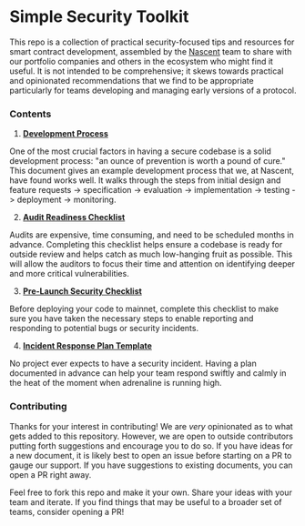 # Simple Security Toolkit
This repo is a collection of practical security-focused tips and resources for smart contract development, assembled by the [Nascent](https://www.nascent.xyz/) team to share with our portfolio companies and others in the ecosystem who might find it useful. It is not intended to be comprehensive; it skews towards practical and opinionated recommendations that we find to be appropriate particularly for teams developing and managing early versions of a protocol.

### Contents

1. **[Development Process](https://github.com/nascentxyz/simple-security-toolkit/blob/main/development-process.md)**

One of the most crucial factors in having a secure codebase is a solid development process: "an ounce of prevention is worth a pound of cure." This document gives an example development process that we, at Nascent, have found works well. It walks through the steps from initial design and feature requests -> specification -> evaluation -> implementation -> testing -> deployment -> monitoring.

2. **[Audit Readiness Checklist](https://github.com/nascentxyz/simple-security-toolkit/blob/main/audit-readiness-checklist.md)**

Audits are expensive, time consuming, and need to be scheduled months in advance. Completing this checklist helps ensure a codebase is ready for outside review and helps catch as much low-hanging fruit as possible. This will allow the auditors to focus their time and attention on identifying deeper and more critical vulnerabilities.

3. **[Pre-Launch Security Checklist](https://github.com/nascentxyz/simple-security-toolkit/blob/main/pre-launch-security-checklist.md)**

Before deploying your code to mainnet, complete this checklist to make sure you have taken the necessary steps to enable reporting and responding to potential bugs or security incidents.

4. **[Incident Response Plan Template](https://github.com/nascentxyz/simple-security-toolkit/blob/main/incident-response-plan-template.md)**

No project ever expects to have a security incident. Having a plan documented in advance can help your team respond swiftly and calmly in the heat of the moment when adrenaline is running high.


### Contributing

Thanks for your interest in contributing! We are *very* opinionated as to what gets added to this repository. However, we are open to outside contributors putting forth suggestions and encourage you to do so. If you have ideas for a new document, it is likely best to open an issue before starting on a PR to gauge our support. If you have suggestions to existing documents, you can open a PR right away.

Feel free to fork this repo and make it your own. Share your ideas with your team and iterate. If you find things that may be useful to a broader set of teams, consider opening a PR!
